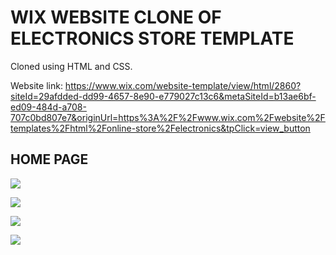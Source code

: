 # WIX WEBSITE CLONE OF ELECTRONICS STORE TEMPLATE

Cloned using HTML and CSS. 

Website link:
https://www.wix.com/website-template/view/html/2860?siteId=29afdded-dd99-4657-8e90-e779027c13c6&metaSiteId=b13ae6bf-ed09-484d-a708-707c0bd807e7&originUrl=https%3A%2F%2Fwww.wix.com%2Fwebsite%2Ftemplates%2Fhtml%2Fonline-store%2Felectronics&tpClick=view_button 

## HOME PAGE

![](img/homepage-readme.png)

![](img/homepage-readme2.png)

![](img/homepage-readme3.png)

![](img/homepage-readme4.png)